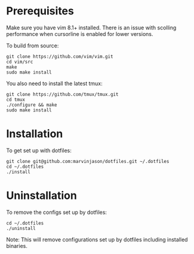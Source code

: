 # Prerequisites

Make sure you have vim 8.1+ installed. There is an issue with scolling performance when cursorline is enabled for lower versions.

To build from source:

```
git clone https://github.com/vim/vim.git
cd vim/src
make
sudo make install
```

You also need to install the latest tmux:

```
git clone https://github.com/tmux/tmux.git
cd tmux
./configure && make
sudo make install
```

# Installation

To get set up with dotfiles:

```
git clone git@github.com:marvinjason/dotfiles.git ~/.dotfiles
cd ~/.dotfiles
./install
```

# Uninstallation

To remove the configs set up by dotfiles:

```
cd ~/.dotfiles
./uninstall
```

Note: This will remove configurations set up by dotfiles including installed binaries.
